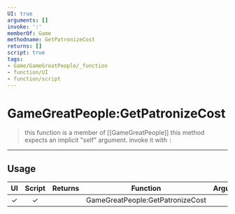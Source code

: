 ```yaml
---
UI: true
arguments: []
invoke: ':'
memberOf: Game
methodname: GetPatronizeCost
returns: []
script: true
tags:
- Game/GameGreatPeople/_function
- function/UI
- function/script
---
```

# GameGreatPeople:GetPatronizeCost
> this function is a member of [[GameGreatPeople]]
> this method expects an implicit "self" argument. invoke it with `:`
-----
## Usage
|  UI | Script | Returns | Function | Arguments |
|:---:|:------:|-------:|:--------:|:---------|
|✓|✓||GameGreatPeople:GetPatronizeCost||
